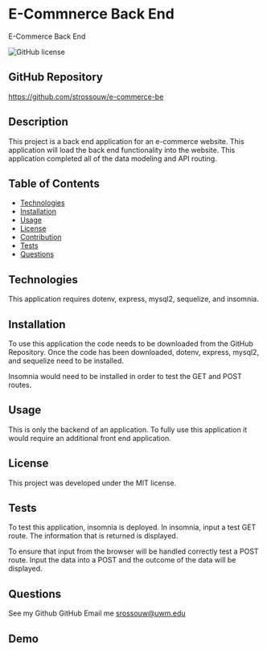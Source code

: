 # E-Commnerce Back End
E-Commerce Back End

 ![GitHub license](https://img.shields.io/badge/license-MIT-blue.svg)

 ##  GitHub Repository
 https://github.com/strossouw/e-commerce-be

##  Description
This project is a back end application for an e-commerce website. This application will load the back end functionality into the website. This application completed all of the data modeling and API routing. 

##  Table of Contents
* [Technologies](#technologies)
* [Installation](#installation)
* [Usage](#usage)
* [License](#license)
* [Contribution](#contributing)
* [Tests](#tests)
* [Questions](#questions)
  
## Technologies
This application requires dotenv, express, mysql2, sequelize, and insomnia.


## Installation
To use this application the code needs to be downloaded from the GitHub Repository. Once the code has been downloaded, dotenv, express, mysql2, and sequelize need to be installed. 

Insomnia would need to be installed in order to test the GET and POST routes. 


## Usage
This is only the backend of an application. To fully use this application it would require an additional front end application.

## License
This project was developed under the MIT license.


## Tests
To test this application, insomnia is deployed. In insomnia, input a test GET route. The information that is returned is displayed. 

To ensure that input from the browser will be handled correctly test a POST route. Input the data into a POST and the outcome of the data will be displayed.


## Questions  
See my Github GitHub
Email me srossouw@uwm.edu

## Demo